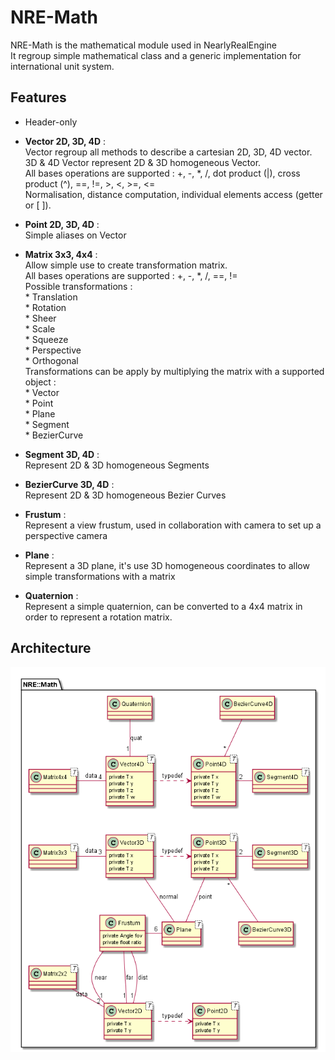 # NRE-Math
NRE-Math is the mathematical module used in NearlyRealEngine  
It regroup simple mathematical class and a generic implementation for international unit system.

## Features
- Header-only

- **Vector 2D, 3D, 4D** :  
    Vector regroup all methods to describe a cartesian 2D, 3D, 4D vector. 3D & 4D Vector represent 2D & 3D homogeneous Vector.  
    All bases operations are supported : +, -, \*, /, dot product (|), cross product (^), ==, !=, >, <, >=, <=  
    Normalisation, distance computation, individual elements access (getter or [ ]).

- **Point 2D, 3D, 4D** :  
    Simple aliases on Vector

- **Matrix 3x3, 4x4** :  
    Allow simple use to create transformation matrix.  
    All bases operations are supported : +, -, \*, /, ==, !=  
    Possible transformations :  
        * Translation  
        * Rotation  
        * Sheer  
        * Scale  
        * Squeeze  
        * Perspective  
        * Orthogonal    
    Transformations can be apply by multiplying the matrix with a supported object :  
        * Vector  
        * Point  
        * Plane  
        * Segment  
        * BezierCurve    

- **Segment 3D, 4D** :  
    Represent 2D & 3D homogeneous Segments

- **BezierCurve 3D, 4D** :  
    Represent 2D & 3D homogeneous Bezier Curves

- **Frustum** :  
    Represent a view frustum, used in collaboration with camera to set up a perspective camera

- **Plane** :  
    Represent a 3D plane, it's use 3D homogeneous coordinates to allow simple transformations with a matrix

- **Quaternion** :  
    Represent a simple quaternion, can be converted to a 4x4 matrix in order to represent a rotation matrix.

## Architecture

![UML](https://github.com/AbelDoc/NRE-Math/blob/master/uml/Math/NRE_Math.png)
